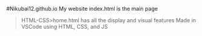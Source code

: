 #Nikubai12.github.io
My website
index.html is the main page
>HTML-CSS>home.html has all the display and visual features
Made in VSCode using HTML, CSS, and JS
